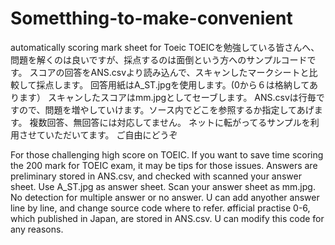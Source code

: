 # Sometthing-to-make-convenient
automatically scoring mark sheet for Toeic
TOEICを勉強している皆さんへ、
問題を解くのは良いですが、採点するのは面倒という方へのサンプルコードです。
スコアの回答をANS.csvより読み込んで、スキャンしたマークシートと比較して採点します。
回答用紙はA_ST.jpgを使用します。(0から６は格納してあります）
スキャンしたスコアはmm.jpgとしてセーブします。
ANS.csvは行毎ですので、問題を増やしていけます。ソース内でどこを参照するか指定してあげます。
複数回答、無回答には対応してません。
ネットに転がってるサンプルを利用させていただいてます。
ご自由にどうぞ

For those challenging high score on TOEIC.
If you want to save time scoring the 200 mark for TOEIC exam, it may be tips for those issues.
Answers are preliminary stored in ANS.csv, and checked with scanned your answer sheet.
Use A_ST.jpg as answer sheet.
Scan your answer sheet as mm.jpg.
No detection for multiple answer or no answer.
U can add anyother answer line by line, and change source code where to refer.
øfficial practise 0-6, which published in Japan, are stored in ANS.csv.
U can modify this code for any reasons.
